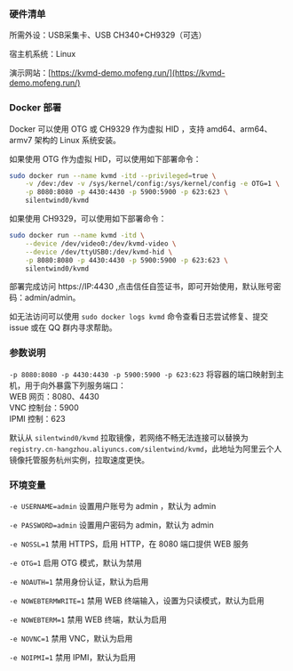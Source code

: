 ### 硬件清单

所需外设：USB采集卡、USB CH340+CH9329（可选）

宿主机系统：Linux

演示网站：[https://kvmd-demo.mofeng.run/](https://kvmd-demo.mofeng.run/)

### Docker 部署

Docker 可以使用 OTG 或 CH9329 作为虚拟 HID ，支持 amd64、arm64、armv7 架构的 Linux 系统安装。


如果使用 OTG 作为虚拟 HID，可以使用如下部署命令：
```bash
sudo docker run --name kvmd -itd --privileged=true \
    -v /dev:/dev -v /sys/kernel/config:/sys/kernel/config -e OTG=1 \
    -p 8080:8080 -p 4430:4430 -p 5900:5900 -p 623:623 \
    silentwind0/kvmd
```

如果使用 CH9329，可以使用如下部署命令：
```bash
sudo docker run --name kvmd -itd \
    --device /dev/video0:/dev/kvmd-video \
    --device /dev/ttyUSB0:/dev/kvmd-hid \
    -p 8080:8080 -p 4430:4430 -p 5900:5900 -p 623:623 \
    silentwind0/kvmd
```

部署完成访问 https://IP:4430 ,点击信任自签证书，即可开始使用，默认账号密码：admin/admin。

如无法访问可以使用 `sudo docker logs kvmd` 命令查看日志尝试修复、提交 issue 或在 QQ 群内寻求帮助。

### 参数说明

`-p 8080:8080 -p 4430:4430 -p 5900:5900 -p 623:623` 将容器的端口映射到主机，用于向外暴露下列服务端口：<br>
 WEB 网页：8080、4430<br>
 VNC 控制台：5900<br>
 IPMI 控制：623

 默认从 `silentwind0/kvmd` 拉取镜像，若网络不畅无法连接可以替换为`registry.cn-hangzhou.aliyuncs.com/silentwind/kvmd`，此地址为阿里云个人镜像托管服务杭州实例，拉取速度更快。

### 环境变量

`-e USERNAME=admin` 设置用户账号为 admin ，默认为 admin

`-e PASSWORD=admin` 设置用户密码为 admin，默认为 admin

`-e NOSSL=1` 禁用 HTTPS，启用 HTTP，在 8080 端口提供 WEB 服务

`-e OTG=1` 启用 OTG 模式，默认为禁用

`-e NOAUTH=1` 禁用身份认证，默认为启用

`-e NOWEBTERMWRITE=1` 禁用 WEB 终端输入，设置为只读模式，默认为启用

`-e NOWEBTERM=1` 禁用 WEB 终端，默认为启用

`-e NOVNC=1` 禁用 VNC，默认为启用

`-e NOIPMI=1` 禁用 IPMI，默认为启用

